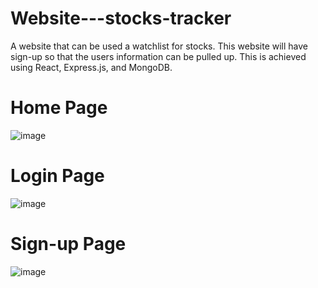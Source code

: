 # Website---stocks-tracker
A website that can be used a watchlist for stocks. This website will have sign-up so that the users information can be pulled up. This is achieved using React, Express.js, and MongoDB.

# Home Page
![image](https://user-images.githubusercontent.com/35873687/174904239-2a4076bb-34b7-4ef2-9ca7-483cbe9d073e.png)

# Login Page
![image](https://user-images.githubusercontent.com/35873687/174904227-7bfb6c75-3009-4e42-91da-2c38cca05caa.png)

# Sign-up Page
![image](https://user-images.githubusercontent.com/35873687/174904196-add29cd3-30d1-4832-94fd-5577f224bbcc.png)
